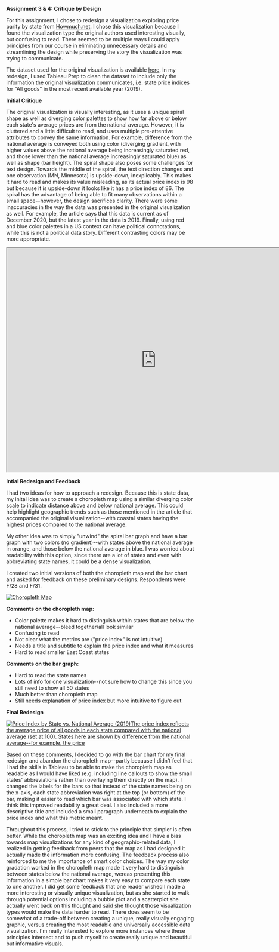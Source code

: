**Assignment 3 & 4: Critique by Design**

For this assignment, I chose to redesign a visualization exploring price parity by state from [Howmuch.net](https://howmuch.net/articles/regional-price-parities-by-state). I chose this visualization because I found the visualization type the original authors used interesting visually, but confusing to read. There seemed to be multiple ways I could apply principles from our course in eliminating unnecessary details and streamlining the design while preserving the story the visualization was trying to communicate. 

The dataset used for the original visualization is available [here](https://data.world/makeovermonday/2021w17). In my redesign, I used Tableau Prep to clean the dataset to include only the information the original visualization communicates, i.e. state price indices for "All goods" in the most recent available year (2019).

**Initial Critique**

The original visualization is visually interesting, as it uses a unique spiral shape as well as diverging color palettes to show how far above or below each state's average prices are from the national average. However, it is cluttered and a little difficult to read, and uses multiple pre-attentive attributes to convey the same information. For example, difference from the national average is conveyed both using color (diverging gradient, with higher values above the national average being increasingly saturated red, and those lower than the national average increasingly saturated blue) as well as shape (bar height). The spiral shape also poses some challenges for text design. Towards the middle of the spiral, the text direction changes and one observation (MN, Minnesota) is upside-down, inexplicably. This makes it hard to read and makes its value misleading, as its actual price index is 98 but because it is upside-down it looks like it has a price index of 86. The spiral has the advantage of being able to fit many observations within a small space--however, the design sacrifices clarity. There were some inaccuracies in the way the data was presented in the original visualization as well. For example, the article says that this data is current as of December 2020, but the latest year in the data is 2019. Finally, using red and blue color palettes in a US context can have political connotations, while this is not a political data story. Different contrasting colors may be more appropriate.

<iframe width="800" height="600" src="https://cdn.howmuch.net/articles/regional-price-parities-by-state-cfce.jpg"></iframe>

**Intial Redesign and Feedback**

I had two ideas for how to approach a redesign. Because this is state data, my inital idea was to create a choropleth map using a similar diverging color scale to indicate distance above and below national average. This could help highlight geographic trends such as those mentioned in the article that accompanied the original visualization--with coastal states having the highest prices compared to the national average. 

My other idea was to simply "unwind" the spiral bar graph and have a bar graph with two colors (no gradient)--with states above the national average in orange, and those below the national average in blue. I was worried about readability with this option, since there are a lot of states and even with abbreviating state names, it could be a dense visualization. 

I created two initial versions of both the choropleth map and the bar chart and asked for feedback on these preliminary designs. Respondents were F/28 and F/31.

<div class='tableauPlaceholder' id='viz1707245570410' style='position: relative'><noscript><a href='#'><img alt='Choropleth Map ' src='https:&#47;&#47;public.tableau.com&#47;static&#47;images&#47;TS&#47;TSWD_assgt34&#47;ChoroplethMap&#47;1_rss.png' style='border: none' /></a></noscript><object class='tableauViz'  style='display:none;'><param name='host_url' value='https%3A%2F%2Fpublic.tableau.com%2F' /> <param name='embed_code_version' value='3' /> <param name='site_root' value='' /><param name='name' value='TSWD_assgt34&#47;ChoroplethMap' /><param name='tabs' value='no' /><param name='toolbar' value='yes' /><param name='static_image' value='https:&#47;&#47;public.tableau.com&#47;static&#47;images&#47;TS&#47;TSWD_assgt34&#47;ChoroplethMap&#47;1.png' /> <param name='animate_transition' value='yes' /><param name='display_static_image' value='yes' /><param name='display_spinner' value='yes' /><param name='display_overlay' value='yes' /><param name='display_count' value='yes' /><param name='language' value='en-US' /><param name='filter' value='publish=yes' /></object></div>                
<script type='text/javascript'>                    
  var divElement = document.getElementById('viz1707245570410');                    
  var vizElement = divElement.getElementsByTagName('object')[0];                    
  if ( divElement.offsetWidth > 800 ) { vizElement.style.width='1000px';vizElement.style.height='827px';} else if ( divElement.offsetWidth > 500 ) { vizElement.style.width='1000px';vizElement.style.height='827px';} else { vizElement.style.width='100%';vizElement.style.height='877px';}                     
  var scriptElement = document.createElement('script');                    
  scriptElement.src = 'https://public.tableau.com/javascripts/api/viz_v1.js';                    
  vizElement.parentNode.insertBefore(scriptElement, vizElement);                
</script>

__Comments on the choropleth map:__
- Color palette makes it hard to distinguish within states that are below the national average--bleed together/all look similar
- Confusing to read
- Not clear what the metrics are ("price index" is not intuitive)
- Needs a title and subtitle to explain the price index and what it measures
- Hard to read smaller East Coast states

__Comments on the bar graph:__
- Hard to read the state names
- Lots of info for one visualization--not sure how to change this since you still need to show all 50 states
- Much better than choropleth map
- Still needs explanation of price index but more intuitive to figure out

**Final Redesign**

<div class='tableauPlaceholder' id='viz1707245776970' style='position: relative'><noscript><a href='#'><img alt='Price Index by State vs. National Average (2019)The price index reflects the average price of all goods in each state compared with the national average (set at 100). States here are shown by difference from the national average--for example, the price  ' src='https:&#47;&#47;public.tableau.com&#47;static&#47;images&#47;TS&#47;TSWD_assgt34&#47;PriceIndexvs_NationalAverage&#47;1_rss.png' style='border: none' /></a></noscript><object class='tableauViz'  style='display:none;'><param name='host_url' value='https%3A%2F%2Fpublic.tableau.com%2F' /> <param name='embed_code_version' value='3' /> <param name='site_root' value='' /><param name='name' value='TSWD_assgt34&#47;PriceIndexvs_NationalAverage' /><param name='tabs' value='no' /><param name='toolbar' value='yes' /><param name='static_image' value='https:&#47;&#47;public.tableau.com&#47;static&#47;images&#47;TS&#47;TSWD_assgt34&#47;PriceIndexvs_NationalAverage&#47;1.png' /> <param name='animate_transition' value='yes' /><param name='display_static_image' value='yes' /><param name='display_spinner' value='yes' /><param name='display_overlay' value='yes' /><param name='display_count' value='yes' /><param name='language' value='en-US' /><param name='filter' value='publish=yes' /></object></div>                
<script type='text/javascript'>                    
  var divElement = document.getElementById('viz1707245776970');                    
  var vizElement = divElement.getElementsByTagName('object')[0];                    
  vizElement.style.width='100%';vizElement.style.height=(divElement.offsetWidth*0.75)+'px';                    
  var scriptElement = document.createElement('script');                    
  scriptElement.src = 'https://public.tableau.com/javascripts/api/viz_v1.js';                    
  vizElement.parentNode.insertBefore(scriptElement, vizElement);                
</script>

Based on these comments, I decided to go with the bar chart for my final redesign and abandon the choropleth map--partly because I didn't feel that I had the skills in Tableau to be able to make the choropleth map as readable as I would have liked (e.g. including line callouts to show the small states' abbreviations rather than overlaying them directly on the map). I changed the labels for the bars so that instead of the state names being on the x-axis, each state abbreviation was right at the top (or bottom) of the bar, making it easier to read which bar was associated with which state. I think this improved readability a great deal. I also included a more descriptive title and included a small paragraph underneath to explain the price index and what this metric meant. 

Throughout this process, I tried to stick to the principle that simpler is often better. While the choropleth map was an exciting idea and I have a bias towards map visualizations for any kind of geographic-related data, I realized in getting feedback from peers that the map as I had designed it actually made the information more confusing. The feedback process also reinforced to me the importance of smart color choices. The way my color gradation worked in the choropleth map made it very hard to distinguish between states below the national average, wereas presenting this information in a simple bar chart makes it very easy to compare each state to one another. I did get some feedback that one reader wished I made a more interesting or visually unique visualization, but as she started to walk through potential options including a bubble plot and a scatterplot she actually went back on this thought and said she thought those visualization types would make the data harder to read. There does seem to be somewhat of a trade-off between creating a unique, really visually engaging graphic, versus creating the most readable and universally accessible data visualization. I'm really interested to explore more instances where these principles intersect and to push myself to create really unique and beautiful but informative visuals.
